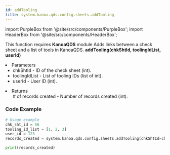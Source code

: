 ```yaml
---
id: addTooling
title: system.kanoa.qds.config.sheets.addTooling
---
```


import PurpleBox from '@site/src/components/PurpleBox';
import HeaderBox from '@site/src/components/HeaderBox';

<PurpleBox>This function requires <b>KanoaQDS</b> module</PurpleBox>
<HeaderBox header="Description">Adds links between a check sheet and a list of tools in KanoaQDS.</HeaderBox>
<HeaderBox header="Syntax">
    <b>addTooling(chkShtId, toolingIdList, userId)</b>
    <li> Parameters <br />
        <ul>
            <li>chkShtId - ID of the check sheet (int).</li>
            <li>toolingIdList - List of tooling IDs (list of int).</li>
            <li>userId - User ID (int).</li>
        </ul>
    </li>
    <li> Returns <br />
        <ul># of records created - Number of records created (int).</ul>
    </li>
</HeaderBox>

### Code Example
```python
# Usage example
chk_sht_id = 56
tooling_id_list = [1, 2, 3]
user_id = 123
records_created = system.kanoa.qds.config.sheets.addTooling(chkShtId=chk_sht_id, toolingIdList=tooling_id_list, userId=user_id)

print(records_created)